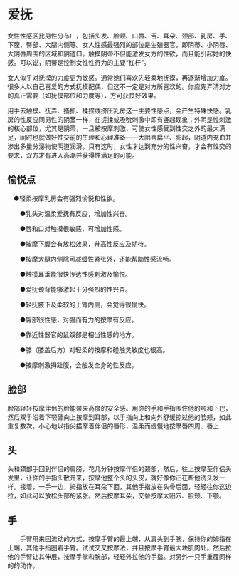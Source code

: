 
# 爱抚

女性性感区比男性分布广，包括头发、脸颊、口唇、舌、耳朵、颈部、乳房、手、下腹、臀部、大腿内侧等。女人性感最强烈的部位是生殖器官，即阴蒂、小阴唇、大阴唇周围的区域和阴道口。触摸阴蒂不但能激发女方的性欲，而且能引起她的快感。可以说，阴蒂是控制女性性行为的主要“杠杆”。

女人似乎对抚摸的力度更为敏感。通常她们喜欢先轻柔地抚摸，再逐渐增加力度。很多人以自己喜爱的方式抚摸配偶，但这不一定是对方所喜欢的。你应先弄清对方的真正需要（如抚摸部位和力度等），方可获良好效果。

用手去触摸、抚弄、搔抓、揉捏或挤压乳房这一主要性感点，会产生特殊快感。乳房的性反应同男性的阴茎一样，在搓揉或吸吮刺激中即有竖起现象；外阴是性刺激的核心部位，尤其是阴蒂，一旦被按摩刺激，可使女性感受到性交之外的最大满足，同时也就做好性交前的生理和心理准备——大阴唇扁平、膨起，阴道内充血并渗出多量分泌物使阴道润滑。只有这时，女性才达到充分的性兴奋，才会有性交的要求，双方才有进入高潮并获得性满足的可能。

## 愉悦点
　●轻柔按摩乳房会有强烈愉悦和性欲。

　　●乳头对温柔爱抚有反应，增加性兴奋。

　　●唇和口对触摸很敏感，可增加性感。

　　●按摩下腹会有放松效果，升高性反应及期待。

　　●按摩大腿内侧除可减缓性紧张外，还能帮助性感流畅。

　　●触摸耳垂能很快传达性感刺激及愉悦。

　　●爱抚颈背能够激起十分强烈的性兴奋。

　　●轻抚腋下及柔软的上臂内侧，会觉得很愉快。

　　●臀部很性感，对强而有力的按摩有反应。

　　●靠近性器官的鼠蹊部是相当性感的地方。

　　●膝（膝盖后方）对轻柔的按摩和碰触灵敏度也很高。

　　●按摩刺激拇趾腹，会触发全身的性反应。

## 脸部

脸部轻轻按摩伴侣的脸能带来高度的安全感。用你的手和手指围住他的颚和下巴，然后双手沿着下颚骨向上按摩到耳部，以手指向上和向外舒缓掠过他的脸颊，如此重复数次。小心地以指尖描摩着伴侣的唇形，温柔而缓慢地按摩唇四周、唇上

## 头

头和颈部手回到伴侣的肩膀，花几分钟按摩伴侣的颈部，然后，往上按摩至伴侣头发里，让你的手指头散开来，按摩他整个头的头皮，就好像你正在帮他洗头发一样。接着，一手一边，拇指放在耳朵下面，其他手指放在头骨后面，轻轻往你这边拉，如此可以放松头部的紧张。然后按摩耳朵，交替按摩太阳穴、脸颊、下颚。

## 手

　　手臂用来回流动的方式，按摩手臂的最上端，从肩头到手腕，保持你的姆指在上端，其他手指圈着手臂。试试交叉按摩法，并且按摩手臂最大块肌肉处。然后拉他的手臂让其伸展，按摩手掌和腕部，轻轻外拉他的手指。对另外一只手重覆同样的的动作。